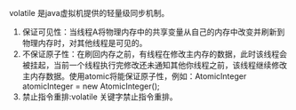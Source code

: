 volatile 是java虚拟机提供的轻量级同步机制。
1. 保证可见性：当线程A将物理内存中的共享变量从自己的内存中改变并刷新到物理内存时，对其他线程是可见的。
2. 不保证原子性：在刷回内存之前，有线程在修改主内存的数据，此时该线程会被挂起，当前一个线程执行完修改还未通知其他你线程之前，该线程继续修改主内存数据。使用atomic将能保证原子性，例如：AtomicInteger atomicInteger = new AtomicInteger();
3. 禁止指令重排:volatile 关键字禁止指令重排。

[](https://github.com/wangjianxiongwjx/JAVA/tree/master/img/volatile.png)


[](https://github.com/wangjianxiongwjx/JAVA/tree/master/img/atomicInteger.jpg)
